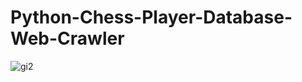 # Python-Chess-Player-Database-Web-Crawler

![gi2](https://user-images.githubusercontent.com/39926020/54275972-5bd5ff80-458c-11e9-8ba2-e7ee2de5c182.png)
